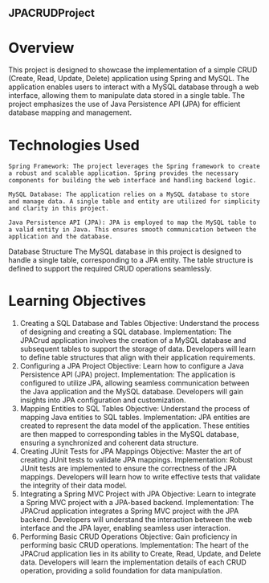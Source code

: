 ## JPACRUDProject

# Overview
This project is designed to showcase the implementation of a simple CRUD (Create, Read, Update, Delete) application using Spring and MySQL. The application enables users to interact with a MySQL database through a web interface, allowing them to manipulate data stored in a single table. The project emphasizes the use of Java Persistence API (JPA) for efficient database mapping and management.

# Technologies Used
	Spring Framework: The project leverages the Spring framework to create a robust and scalable application. Spring provides the necessary components for building the web interface and handling backend logic.

	MySQL Database: The application relies on a MySQL database to store and manage data. A single table and entity are utilized for simplicity and clarity in this project.

	Java Persistence API (JPA): JPA is employed to map the MySQL table to a valid entity in Java. This ensures smooth communication between the application and the database.

Database Structure
The MySQL database in this project is designed to handle a single table, corresponding to a JPA entity. The table structure is defined to support the required CRUD operations seamlessly.

# Learning Objectives
1. Creating a SQL Database and Tables
Objective: Understand the process of designing and creating a SQL database.
Implementation: The JPACrud application involves the creation of a MySQL database and subsequent tables to support the storage of data. Developers will learn to define table structures that align with their application requirements.
2. Configuring a JPA Project
Objective: Learn how to configure a Java Persistence API (JPA) project.
Implementation: The application is configured to utilize JPA, allowing seamless communication between the Java application and the MySQL database. Developers will gain insights into JPA configuration and customization.
3. Mapping Entities to SQL Tables
Objective: Understand the process of mapping Java entities to SQL tables.
Implementation: JPA entities are created to represent the data model of the application. These entities are then mapped to corresponding tables in the MySQL database, ensuring a synchronized and coherent data structure.
4. Creating JUnit Tests for JPA Mappings
Objective: Master the art of creating JUnit tests to validate JPA mappings.
Implementation: Robust JUnit tests are implemented to ensure the correctness of the JPA mappings. Developers will learn how to write effective tests that validate the integrity of their data model.
5. Integrating a Spring MVC Project with JPA
Objective: Learn to integrate a Spring MVC project with a JPA-based backend.
Implementation: The JPACrud application integrates a Spring MVC project with the JPA backend. Developers will understand the interaction between the web interface and the JPA layer, enabling seamless user interaction.
6. Performing Basic CRUD Operations
Objective: Gain proficiency in performing basic CRUD operations.
Implementation: The heart of the JPACrud application lies in its ability to Create, Read, Update, and Delete data. Developers will learn the implementation details of each CRUD operation, providing a solid foundation for data manipulation.
